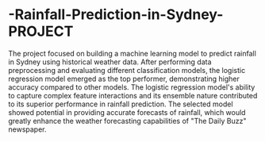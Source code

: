 # -Rainfall-Prediction-in-Sydney-PROJECT

The project focused on building a machine learning model to predict rainfall in Sydney using historical weather data. After performing data preprocessing and evaluating different classification models, the logistic regression model emerged as the top performer, demonstrating higher accuracy compared to other models. The logistic regression model's ability to capture complex feature interactions and its ensemble nature contributed to its superior performance in rainfall prediction. The selected model showed potential in providing accurate forecasts of rainfall, which would greatly enhance the weather forecasting capabilities of "The Daily Buzz" newspaper.
